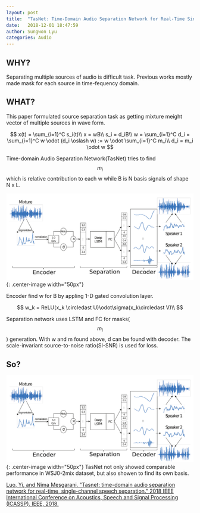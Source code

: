 ```yaml
---
layout: post
title:  "TasNet: Time-Domain Audio Separation Network for Real-Time Single-channel Speech Separation"
date:   2018-12-01 18:47:59
author: Sungwon Lyu
categories: Audio
---
```


## WHY? 
Separating multiple sources of audio is difficult task. Previous works mostly made mask for each source in time-fequency domain. 

## WHAT?
This paper formulated source separation task as getting mixture meight vector of multiple sources in wave form.

$$
x(t) = \sum_{i=1}^C s_i(t)\\
x = wB\\
s_i = d_iB\\
w = \sum_{i=1}^C d_i = \sum_{i=1}^C w \odot (d_i \oslash w) := w \odot \sum_{i=1}^C m_i\\
d_i = m_i \odot w
$$

Time-domain Audio Separation Network(TasNet) tries to find $$m_i$$ which is relative contribution to each w while B is N basis signals of shape N x L. 

![image](/assets/images/tasnet1.png){: .center-image width="50px"}

Encoder find w for B by appling 1-D gated convolution layer.

$$
w_k = ReLU(x_k \circledast U)\odot\sigma(x_k\circledast V)\\
$$

Separation network uses LSTM and FC for masks($$m_i$$) generation. With w and m found above, d can be found with decoder. The scale-invariant source-to-noise ratio(SI-SNR) is used for loss.  

## So?
![image](/assets/images/tasnet1.png){: .center-image width="50px"}
TasNet not only showed comparable performance in WSJ0-2mix dataset, but also showen to find its own basis. 

[Luo, Yi, and Nima Mesgarani. "Tasnet: time-domain audio separation network for real-time, single-channel speech separation." 2018 IEEE International Conference on Acoustics, Speech and Signal Processing (ICASSP). IEEE, 2018.](https://ieeexplore.ieee.org/abstract/document/8462116/)